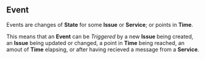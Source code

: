 ## Event

Events are changes of **State** for some **Issue** or **Service**; or points in **Time**.

This means that an **Event** can be *Triggered* by a new **Issue** being created, an **Issue** being updated or changed, a point in **Time** being reached, an amout of **Time** elapsing, or after having recieved a message from a **Service**.
